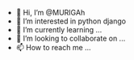 - 👋 Hi, I’m @MURIGAh
- 👀 I’m interested in python django
- 🌱 I’m currently learning ...
- 💞️ I’m looking to collaborate on ...
- 📫 How to reach me ...

<!---
MURIGAh/MURIGAh is a ✨ special ✨ repository because its `README.md` (this file) appears on your GitHub profile.
You can click the Preview link to take a look at your changes.
--->

